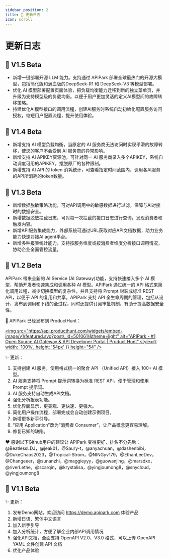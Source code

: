 ```yaml
---
sidebar_position: 2
title: 📜 更新日志
icon: scroll
---
```


# 更新日志

## 🎉 V1.5 Beta
- 新增一键部署开源 LLM 能力。支持通过 APIPark 部署全球最热门的开源大模型，包括简化版和满血版的DeepSeek-R1 和 DeepSeek-V3 等模型部署。
- 优化 AI 模型部署配置页面体验，把负载均衡能力迁移到新的独立菜单页，并升级为支持模型级的负载均衡。以便于用户更加灵活的定义AI模型间的故障转移策略。
- 持续优化AI模型接口的调用流程，创建AI服务时系统自动初始化配置服务访问授权，缩短用户配置流程，提升使用体验。

## 🎉 V1.4 Beta

* 新增支持 AI 模型负载均衡，当原定的 AI 服务商无法访问时实现平滑的故障转移，使您的客户不会受到 AI 服务商的异常影响。
* 新增支持 AI APIKEY资源池，可针对同一 AI 服务商录入多个APIKEY，系统自动调度可用的APIKEY，摆脱原厂的各种限制。
* 新增支持 AI API 的 token 消耗统计，可查看指定时间范围内，调用各AI服务的API所消耗的token数量。

## 🎉 V1.3 Beta

* 新增数据脱敏策略功能，可对API调用中的敏感数据进行过滤，保障与AI对接时的数据安全。
* 新增数据脱敏拦截日志，可对每一次拦截的接口日志进行查询，发现消费者和触发内容。
* 新增API服务集成能力，外部系统可通过URL获取对应API文档数据，助力业务能力快速对接AI agent平台。
* 新增多种报表统计能力，支持按服务维度或按消费者维度分析接口调用情况，协助企业全面管控流量。

## 🎉 V1.2 Beta

APIPark 带来全新的 AI Service (AI Gateway)功能，支持快速接入多个 AI 模型，帮助开发者快速集成和调用各种 AI 模型。APIPark 通过统一的 API 格式来简化调用过程，减少切换模型的复杂性，并且支持将 Prompt 封装成标准 REST API，以便于 API 的复用和共享。APIPark 支持 API 全生命周期的管理，包括从设计、发布到调用和下线的全过程，同时还提供订阅审批机制，有助于提高数据安全性。

🦄 APIPark 已经发布到 ProductHunt：

[\<img src="https://api.producthunt.com/widgets/embed-image/v1/featured.svg?post\_id=501061\&theme=light" alt="APIPark - #1 Open Source AI Gateway & API Developer Portal | Product Hunt" style=\{{ width: '100%', height: '54px' \}} height="54" />](https://www.producthunt.com/posts/apipark?embed=true\&utm_source=badge-featured\&utm_medium=badge\&utm_souce=badge-apipark)

✨ 更新：

1. 支持创建 AI 服务，使用格式统一的聚合 API （Unified API）接入 100+ AI 模型。
2. AI 服务支持将 Prompt 提示词转换为标准 REST API，便于管理和使用 Prompt 提示词。
3. AI 服务支持自动生成API文档。
4. 强化分析报表功能。
5. 优化界面显示，更美观、更快速、更强大。
6. 简化用户操作流程，部署完成会自动创建示例项目。
7. 新增更多新手引导。
8. “应用 Application”改为“消费者 Consumer”，让产品概念更容易理解。
9. 修复已知的缺陷。

❤️ 感谢以下Github用户的建议让 APIPark 变得更好，排名不分先后： @BeatlessLDJ，@jeak01，@Saury-t，@anyachuan，@dashenbibi，@DukeChaos2023，@Tropical-Strom，@NINGyv179，@EthanLeeDev，@Changeeer，@sunanzhi，@maggieyyy，@guowanjing，@marsdxx，@riverLethe，@scarqin，@krystalisa，@yingjoumong8，@snycloud，@yingjoumong8

## 🎉 V1.1 Beta

✨ 更新：

1. 发布Demo网站，欢迎访问 https://demo.apipark.com 体验产品
2. 新增日语、繁体中文语言
3. 加入新手引导
4. 加入分析统计，方便了解企业内部API调用情况
5. 强化API文档，全面支持 OpenAPI V2.0、V3.0 格式，可以上传 OpenAPI YAML 文件创建 API 文档
6. 优化产品体验
